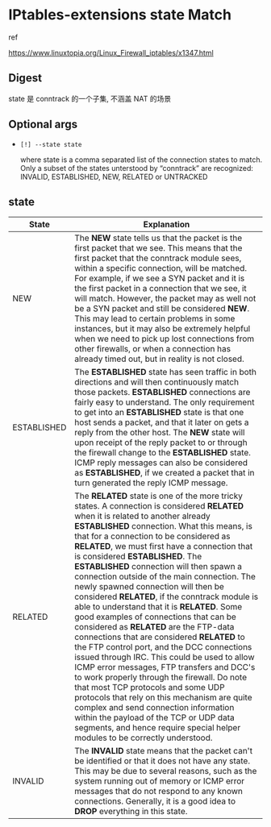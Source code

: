 # IPtables-extensions state Match

ref

https://www.linuxtopia.org/Linux_Firewall_iptables/x1347.html

## Digest

state 是 conntrack 的一个子集, 不涵盖 NAT 的场景

## Optional args

- `[!] --state state`

  where state is a comma separated list of the connection states to match. Only a subset of the states unterstood by “conntrack” are recognized: INVALID, ESTABLISHED, NEW, RELATED or UNTRACKED

## state

| State       | Explanation                                                  |
| ----------- | ------------------------------------------------------------ |
| NEW         | The **NEW** state tells us that the packet is the first packet that we see. This means that the first packet that the conntrack module sees, within a specific connection, will be matched. For example, if we see a SYN packet and it is the first packet in a connection that we see, it will match. However, the packet may as well not be a SYN packet and still be considered **NEW**. This may lead to certain problems in some instances, but it may also be extremely helpful when we need to pick up lost connections from other firewalls, or when a connection has already timed out, but in reality is not closed. |
| ESTABLISHED | The **ESTABLISHED** state has seen traffic in both directions and will then continuously match those packets. **ESTABLISHED** connections are fairly easy to understand. The only requirement to get into an **ESTABLISHED** state is that one host sends a packet, and that it later on gets a reply from the other host. The **NEW** state will upon receipt of the reply packet to or through the firewall change to the **ESTABLISHED** state. ICMP reply messages can also be considered as **ESTABLISHED**, if we created a packet that in turn generated the reply ICMP message. |
| RELATED     | The **RELATED** state is one of the more tricky states. A connection is considered **RELATED** when it is related to another already **ESTABLISHED** connection. What this means, is that for a connection to be considered as **RELATED**, we must first have a connection that is considered **ESTABLISHED**. The **ESTABLISHED** connection will then spawn a connection outside of the main connection. The newly spawned connection will then be considered **RELATED**, if the conntrack module is able to understand that it is **RELATED**. Some good examples of connections that can be considered as **RELATED** are the FTP-data connections that are considered **RELATED** to the FTP control port, and the DCC connections issued through IRC. This could be used to allow ICMP error messages, FTP transfers and DCC's to work properly through the firewall. Do note that most TCP protocols and some UDP protocols that rely on this mechanism are quite complex and send connection information within the payload of the TCP or UDP data segments, and hence require special helper modules to be correctly understood. |
| INVALID     | The **INVALID** state means that the packet can't be identified or that it does not have any state. This may be due to several reasons, such as the system running out of memory or ICMP error messages that do not respond to any known connections. Generally, it is a good idea to **DROP** everything in this state. |

